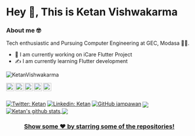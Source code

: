 # Hey 👋, This is Ketan Vishwakarma
### About me 🤓
Tech enthusiastic and Pursuing Computer Engineering at GEC, Modasa 👨‍🎓. 

- 💼 I am currently working on iCare Flutter Project
- ✍️ I am currently learning Flutter development


<p align="left"> <img src="https://komarev.com/ghpvc/?username=ketanvishwakarma&label=Views&color=blue&style=plastic" alt="KetanVishwakarma" /> </p>

<a href="https://twitter.com/kdevigner">
  <img align="left" alt="Ketan's Twitter" width="22px" src="https://cdn.jsdelivr.net/npm/simple-icons@v3/icons/twitter.svg" />
</a>
<a href="https://linkedin.com/in/kdevigner">
  <img align="left" alt="Ketan's Linkdein" width="22px" src="https://cdn.jsdelivr.net/npm/simple-icons@v3/icons/linkedin.svg" />
</a>
<a href="https://github.com/ketanvishwakarma">
  <img align="left" alt="Ketan's Github" width="22px" src="https://cdn.jsdelivr.net/npm/simple-icons@v3/icons/github.svg" />
</a>
<a href="https://t.me/ketanvishwakarma">
  <img align="left" alt="Ketan's Telegram" width="22px" src="https://cdn.jsdelivr.net/npm/simple-icons@v3/icons/telegram.svg" />
</a>
<a href="https://instagram.com/kdevigner/">
  <img align="left" alt="Ketan's Instagram" width="22px" src="https://cdn.jsdelivr.net/npm/simple-icons@v3/icons/instagram.svg" />
</a>

<br/>
<br/>


[![Twitter: Ketan](https://img.shields.io/twitter/follow/Ketan?style=social)](https://twitter.com/kdevigner)
[![Linkedin: Ketan](https://img.shields.io/badge/-Ketan-blue?style=flat-square&logo=Linkedin&logoColor=white&link=https://www.linkedin.com/in/kdevigner/)](https://www.linkedin.com/in/kdevigner/)
[![GitHub iampawan](https://img.shields.io/github/followers/ketanvishwakarma?label=follow&style=social)](https://github.com/ketanvishwakarma)
<a href="https://github.com/ketanvishwakarma">
  <img align="center" src="https://github-readme-stats.vercel.app/api/top-langs/?username=ketanvishwakarma&theme=light&hide_langs_below=1" />
</a>
<a href="https://github.com/ketanvishwakarma">
 <img align="center" src="https://github-readme-stats.vercel.app/api?username=ketanvishwakarma&show_icons=true&theme=light&line_height=27" alt="Ketan's github stats"/>
<a href="https://github.com/ketanvishwakaram/icare_app">
  <img align="center" src="https://github-readme-stats.vercel.app/api/pin/?username=ketanvishwakarma&repo=icare_app&theme=light" />

<div align="center">

### Show some ❤️ by starring some of the repositories!

</div>
